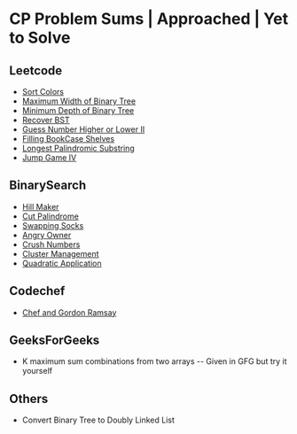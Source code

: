 # CP Problem Sums | Approached | Yet to Solve

## Leetcode

* [Sort Colors](https://leetcode.com/problems/sort-colors/)
* [Maximum Width of Binary Tree](https://leetcode.com/problems/maximum-width-of-binary-tree/)
* [Minimum Depth of Binary Tree](https://leetcode.com/problems/minimum-depth-of-binary-tree/)
* [Recover BST](https://leetcode.com/problems/recover-binary-search-tree/)
* [Guess Number Higher or Lower II](https://leetcode.com/problems/guess-number-higher-or-lower-ii/)
* [Filling BookCase Shelves](https://leetcode.com/problems/filling-bookcase-shelves/)
* [Longest Palindromic Substring](https://leetcode.com/problems/longest-palindromic-substring/)
* [Jump Game IV](https://leetcode.com/problems/jump-game-iv/)

## BinarySearch

* [Hill Maker](https://binarysearch.com/problems/Hill-Maker)
* [Cut Palindrome](https://binarysearch.com/problems/Cut-Palindrome)
* [Swapping Socks](https://binarysearch.com/problems/Swapping-Socks)
* [Angry Owner](https://binarysearch.com/problems/Angry-Owner)
* [Crush Numbers](https://binarysearch.com/problems/Crush-Numbers)
* [Cluster Management](https://binarysearch.com/problems/Cluster-Management)
* [Quadratic Application](https://binarysearch.com/problems/Quadratic-Application)

## Codechef

* [Chef and Gordon Ramsay](https://www.codechef.com/problems/CHGORAM)

## GeeksForGeeks

* K maximum sum combinations from two arrays -- Given in GFG but try it yourself

## Others

* Convert Binary Tree to Doubly Linked List
